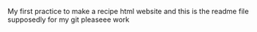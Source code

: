My first practice to make a recipe html website and this is the readme file supposedly for my git
pleaseee work